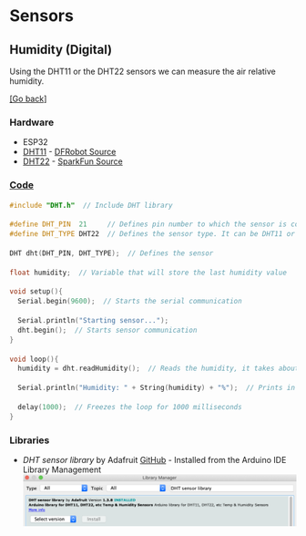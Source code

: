 # Sensors
## Humidity (Digital)
Using the DHT11 or the DHT22 sensors we can measure the air relative humidity.

[[Go back]](/sensors)

### Hardware
* ESP32
* [DHT11](docs/datasheet_dht11.pdf) - [DFRobot Source](https://image.dfrobot.com/image/data/KIT0003/DHT11%20datasheet.pdf)
* [DHT22](docs/datasheet_dht22.pdf) - [SparkFun Source](https://www.sparkfun.com/datasheets/Sensors/Temperature/DHT22.pdf)

### [Code](humidity_digital.ino)
```cpp
#include "DHT.h"  // Include DHT library

#define DHT_PIN  21     // Defines pin number to which the sensor is connected 
#define DHT_TYPE DHT22  // Defines the sensor type. It can be DHT11 or DHT22

DHT dht(DHT_PIN, DHT_TYPE);  // Defines the sensor

float humidity;  // Variable that will store the last humidity value

void setup(){
  Serial.begin(9600);  // Starts the serial communication

  Serial.println("Starting sensor...");
  dht.begin();  // Starts sensor communication
}

void loop(){
  humidity = dht.readHumidity();  // Reads the humidity, it takes about 250 milliseconds
  
  Serial.println("Humidity: " + String(humidity) + "%");  // Prints in a new line the result
  
  delay(1000);  // Freezes the loop for 1000 milliseconds
}
```

### Libraries
* _DHT sensor library_ by Adafruit [GitHub](https://github.com/adafruit/DHT-sensor-library) - Installed from the Arduino IDE Library Management
![dht_library](docs/dht_installation.png)